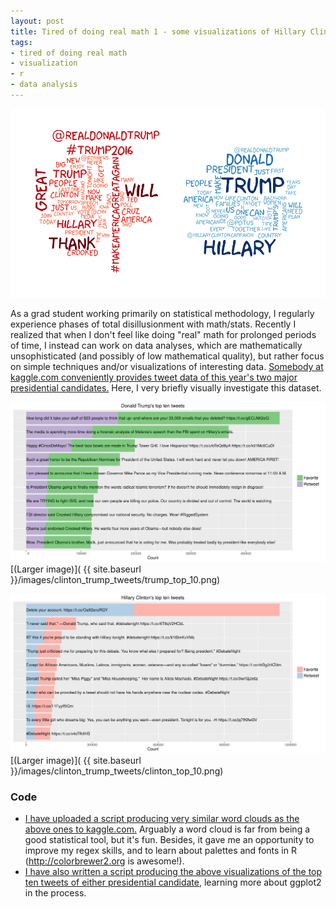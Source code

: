 ```yaml
---
layout: post
title: Tired of doing real math 1 - some visualizations of Hillary Clinton and Donald Trump tweets
tags:
- tired of doing real math
- visualization
- r
- data analysis
---
```


![Word cloud from Trump and Clinton tweets](/images/clinton_trump_tweets/trump_clinton_tweets_word_cloud.png?raw=true "Word cloud from Trump and Clinton tweets")

As a grad student working primarily on statistical methodology, I regularly experience phases of total disillusionment with math/stats.  Recently I realized that when I don't feel like doing "real" math for prolonged periods of time, I instead can work on data analyses, which are mathematically unsophisticated (and possibly of low mathematical quality), but rather focus on simple techniques and/or visualizations of interesting data.
[Somebody at kaggle.com conveniently provides tweet data of this year's two major presidential candidates.](https://www.kaggle.com/benhamner/clinton-trump-tweets) Here, I very briefly visually investigate this dataset.

<!--The goal, I guess, is to understand what messages the candidates convey with their tweets. But I won't go deep into interpretation of the results or political discussion. I first take a look at the top ten most popular tweets of either candidate, where tweet popularity is defined as the sum of the number of retweets and the number of favorites that a tweet has received. After some minimal data preprocessing, I plot a bar graph of retweet and favorite count for the top ten tweets, and overlay the tweet text on top of the bars in the graph. This results in the following visualizations.-->

![Visualization of Trump's top ten tweets](/images/clinton_trump_tweets/trump_top_10_small.png?raw=true "Visualization of Trump's top ten tweets")
[(Larger image)]( {{ site.baseurl }}/images/clinton_trump_tweets/trump_top_10.png)

![Visualization of Clinton's top ten tweets](/images/clinton_trump_tweets/clinton_top_10_small.png?raw=true "Visualization of Clinton's top ten tweets")
[(Larger image)]( {{ site.baseurl }}/images/clinton_trump_tweets/clinton_top_10.png)

### Code

* [I have uploaded a script producing very similar word clouds as the above ones to kaggle.com.](https://www.kaggle.com/agisga/d/benhamner/clinton-trump-tweets/word-clouds) Arguably a word cloud is far from being a good statistical tool, but it's fun. Besides, it gave me an opportunity to improve my regex skills, and to learn about palettes and fonts in R (<http://colorbrewer2.org> is awesome!).
* [I have also written a script producing the above visualizations of the top ten tweets of either presidential candidate](https://www.kaggle.com/agisga/d/benhamner/clinton-trump-tweets/top-10-tweets), learning more about ggplot2 in the process.
